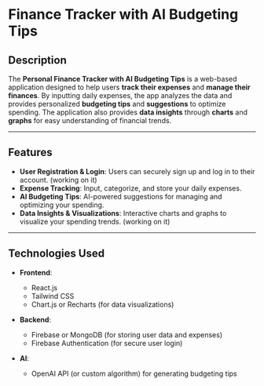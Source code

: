 # Finance Tracker with AI Budgeting Tips

## Description

The **Personal Finance Tracker with AI Budgeting Tips** is a web-based application designed to help users **track their expenses** and **manage their finances**. By inputting daily expenses, the app analyzes the data and provides personalized **budgeting tips** and **suggestions** to optimize spending. The application also provides **data insights** through **charts** and **graphs** for easy understanding of financial trends.

---

## Features

- **User Registration & Login**: Users can securely sign up and log in to their account. (working on it)
- **Expense Tracking**: Input, categorize, and store your daily expenses.
- **AI Budgeting Tips**: AI-powered suggestions for managing and optimizing your spending.
- **Data Insights & Visualizations**: Interactive charts and graphs to visualize your spending trends. (working on it)

---

## Technologies Used

- **Frontend**:  
  - React.js
  - Tailwind CSS
  - Chart.js or Recharts (for data visualizations)

- **Backend**:  
  - Firebase or MongoDB (for storing user data and expenses)
  - Firebase Authentication (for secure user login)

- **AI**:  
  - OpenAI API (or custom algorithm) for generating budgeting tips
